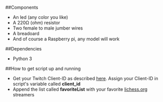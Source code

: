 ##Components
- An led (any color you like)
- A 220Ω (ohm) resistor
- Two female to male jumber wires
- A breadoard
- And of course a Raspberry pi, any model will work

##Dependencies
- Python 3

##How to get script up and running
- Get your Twitch Client-ID as described [here](https://blog.twitch.tv/client-id-required-for-kraken-api-calls-afbb8e95f843).
Assign your Client-ID in script's variable called **client_id**
- Append the list called **favoriteList** with your favorite [lichess.org](https://lichess.org/) streamers 

